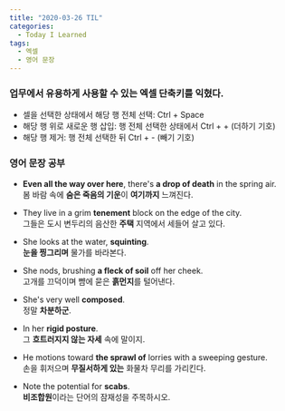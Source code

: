 ```yaml
---
title: "2020-03-26 TIL"
categories:
  - Today I Learned
tags:
  - 엑셀
  - 영어 문장
---
```


### 업무에서 유용하게 사용할 수 있는 엑셀 단축키를 익혔다.
-   셀을 선택한 상태에서 해당 행 전체 선택: Ctrl + Space
-   해당 행 위로 새로운 행 삽입: 행 전체 선택한 상태에서 Ctrl + + (더하기 기호)
-   해당 행 제거: 행 전체 선택한 뒤 Ctrl + - (빼기 기호)

### 영어 문장 공부
-   **Even all the way over here**, there's **a drop of death** in the spring air.  
    봄 바람 속에 **숨은 죽음의 기운**이 **여기까지** 느껴진다.
    
-   They live in a grim **tenement** block on the edge of the city.  
    그들은 도시 변두리의 음산한 **주택** 지역에서 세들어 살고 있다.
    
-   She looks at the water, **squinting**.  
    **눈을 찡그리며** 물가를 바라본다.
    
-   She nods, brushing **a fleck of soil** off her cheek.  
    고개를 끄덕이며 뺨에 묻은 **흙먼지**를 털어낸다.
    
-   She's very well **composed**.  
    정말 **차분하군**.
    
-   In her **rigid posture**.  
    그 **흐트러지지 않는 자세** 속에 말이지.
    
-   He motions toward **the sprawl of** lorries with a sweeping gesture.  
    손을 휘저으며 **무질서하게 있는** 화물차 무리를 가리킨다.
    
-   Note the potential for **scabs**.  
    **비조합원**이라는 단어의 잠재성을 주목하시오.
    

